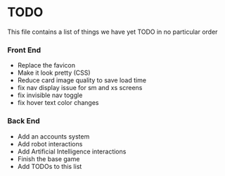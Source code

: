 # TODO

This file contains a list of things we have yet TODO in no particular order

### Front End

* Replace the favicon
* Make it look pretty (CSS)
* Reduce card image quality to save load time
* fix nav display issue for sm and xs screens
* fix invisible nav toggle
* fix hover text color changes

### Back End

* Add an accounts system
* Add robot interactions
* Add Artificial Intelligence interactions
* Finish the base game
* Add TODOs to this list